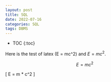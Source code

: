 ```yaml
---
layout: post
title: SQL
date: 2022-07-16
categories: SQL
tags: DBMS
---
```


* TOC
{:toc}

Here is the test of latex \(E = mc^2\) and $E = mc^2$.

$$
E = mc^2
$$

\[
E = m * c^2
\]